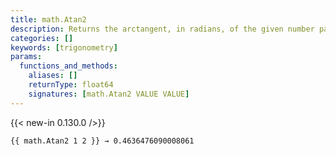 ```yaml
---
title: math.Atan2
description: Returns the arctangent, in radians, of the given number pair, determining the correct quadrant from their signs.
categories: []
keywords: [trigonometry]
params:
  functions_and_methods:
    aliases: []
    returnType: float64
    signatures: [math.Atan2 VALUE VALUE]
---
```


{{< new-in 0.130.0 />}}

```go-html-template
{{ math.Atan2 1 2 }} → 0.4636476090008061
```
